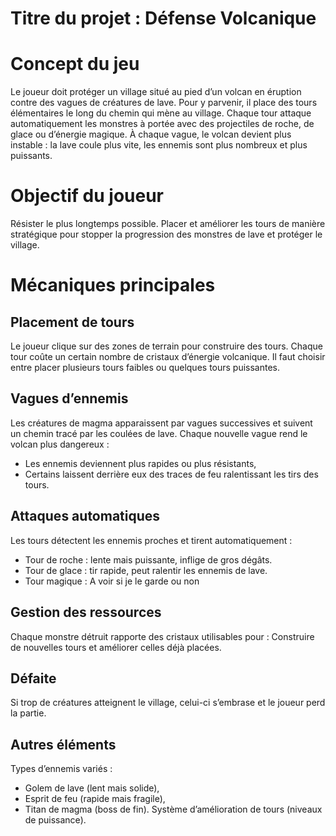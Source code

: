 # Titre du projet : Défense Volcanique

# Concept du jeu
Le joueur doit protéger un village situé au pied d’un volcan en éruption contre des vagues de créatures de lave.
Pour y parvenir, il place des tours élémentaires le long du chemin qui mène au village.
Chaque tour attaque automatiquement les monstres à portée avec des projectiles de roche, de glace ou d’énergie magique.
À chaque vague, le volcan devient plus instable : la lave coule plus vite, les ennemis sont plus nombreux et plus puissants.

# Objectif du joueur

Résister le plus longtemps possible.
Placer et améliorer les tours de manière stratégique pour stopper la progression des monstres de lave et protéger le village.

# Mécaniques principales
## Placement de tours

Le joueur clique sur des zones de terrain pour construire des tours.
Chaque tour coûte un certain nombre de cristaux d’énergie volcanique.
Il faut choisir entre placer plusieurs tours faibles ou quelques tours puissantes.

## Vagues d’ennemis

Les créatures de magma apparaissent par vagues successives et suivent un chemin tracé par les coulées de lave.
Chaque nouvelle vague rend le volcan plus dangereux :

- Les ennemis deviennent plus rapides ou plus résistants,
- Certains laissent derrière eux des traces de feu ralentissant les tirs des tours.

## Attaques automatiques

Les tours détectent les ennemis proches et tirent automatiquement :

- Tour de roche : lente mais puissante, inflige de gros dégâts.
- Tour de glace : tir rapide, peut ralentir les ennemis de lave.
- Tour magique : A voir si je le garde ou non

## Gestion des ressources

Chaque monstre détruit rapporte des cristaux utilisables pour :
Construire de nouvelles tours et améliorer celles déjà placées.

## Défaite

Si trop de créatures atteignent le village, celui-ci s’embrase et le joueur perd la partie.

## Autres éléments

Types d’ennemis variés :
- Golem de lave (lent mais solide),
- Esprit de feu (rapide mais fragile),
- Titan de magma (boss de fin).
Système d’amélioration de tours (niveaux de puissance).
